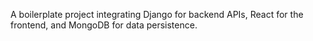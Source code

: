 A boilerplate project integrating Django for backend APIs, React for the frontend, and MongoDB for data persistence.
